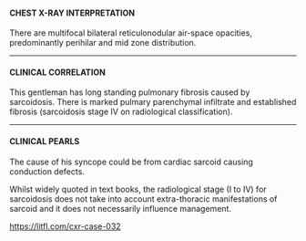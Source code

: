 #### CHEST X-RAY INTERPRETATION
There are multifocal bilateral reticulonodular air-space opacities, predominantly perihilar and mid zone distribution.

---------------
#### CLINICAL CORRELATION
This gentleman has long standing pulmonary fibrosis caused by sarcoidosis. There is marked pulmary parenchymal infiltrate and established fibrosis (sarcoidosis stage IV on radiological classification).

---------------
#### CLINICAL PEARLS
The cause of his syncope could be from cardiac sarcoid causing conduction defects.

Whilst widely quoted in text books, the radiological stage (I to IV) for sarcoidosis does not take into account extra-thoracic manifestations of sarcoid and it does not necessarily influence management.


<https://litfl.com/cxr-case-032>